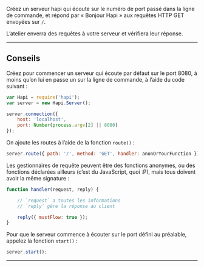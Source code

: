 Créez un serveur hapi qui écoute sur le numéro de port passé dans
la ligne de commande, et répond par « Bonjour Hapi » aux requêtes
HTTP GET envoyées sur `/`.

L’atelier enverra des requêtes à votre serveur et vérifiera leur réponse.

-----------------------------------------------------------------

## Conseils

Créez pour commencer un serveur qui écoute par défaut sur le port 8080,
à moins qu’on lui en passe un sur la ligne de commande, à l’aide du code
suivant :

```js
var Hapi = require('hapi');
var server = new Hapi.Server();

server.connection({
    host: 'localhost',
    port: Number(process.argv[2] || 8080)
});
```

On ajoute les routes à l’aide de la fonction `route()` :

```js
server.route({ path: '/', method: 'GET', handler: anonOrYourFunction });
```

Les gestionnaires de requête peuvent être des fonctions anonymes, ou des
fonctions déclarées ailleurs (c’est du JavaScript, quoi :P), mais tous
doivent avoir la même signature :

```js
function handler(request, reply) {

	// `request` a toutes les informations
	// `reply` gère la réponse au client

	reply({ mustFlow: true });
}
```

Pour que le serveur commence à écouter sur le port défini au préalable,
appelez la fonction `start()` :

```js
server.start();
```
-----------------------------------------------------------------
